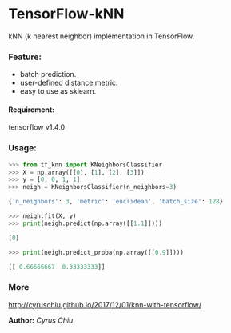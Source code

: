 # TensorFlow-kNN
kNN (k nearest neighbor) implementation in TensorFlow.

### Feature:
- batch prediction.
- user-defined distance metric.
- easy to use as sklearn.

#### Requirement:
tensorflow v1.4.0

### Usage:
```python
>>> from tf_knn import KNeighborsClassifier
>>> X = np.array([[0], [1], [2], [3]])
>>> y = [0, 0, 1, 1]
>>> neigh = KNeighborsClassifier(n_neighbors=3)

{'n_neighbors': 3, 'metric': 'euclidean', 'batch_size': 128}

>>> neigh.fit(X, y) 
>>> print(neigh.predict(np.array([[1.1]])))

[0]

>>> print(neigh.predict_proba(np.array([[0.9]])))

[[ 0.66666667  0.33333333]]
```

### More
http://cyruschiu.github.io/2017/12/01/knn-with-tensorflow/

**Author:** *Cyrus Chiu*
